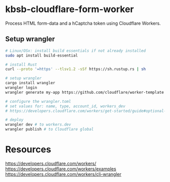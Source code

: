 # kbsb-cloudflare-form-worker

Process HTML form-data and a hCaptcha token using Cloudflare Workers. 

## Setup wrangler

```bash
# Linux/OSx: install build essentials if not already installed
sudo apt install build-essential

# install Rust
curl --proto '=https' --tlsv1.2 -sSf https://sh.rustup.rs | sh

# setup wrangler
cargo install wrangler
wrangler login
wrangler generate my-app https://github.com/cloudflare/worker-template

# configure the wrangler.toml
# set values for: name, type, account_id, workers_dev
# https://developers.cloudflare.com/workers/get-started/guide#optional-configure-for-deploying-to-a-registered-domain

# deploy
wrangler dev # to workers.dev
wrangler publish # to Cloudflare global
```

# Resources

https://developers.cloudflare.com/workers/
https://developers.cloudflare.com/workers/examples
https://developers.cloudflare.com/workers/cli-wrangler
